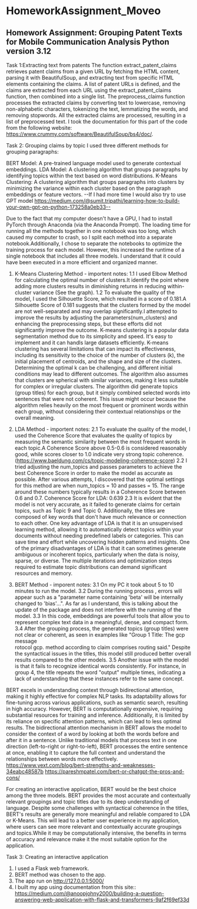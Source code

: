 # HomeworkAssignment_Moveo
Homework Assignment: Grouping Patent Texts for Mobile Communication Analysis
Python version 3.12
----------------------------------------------------------------------------
Task 1:Extracting text from patents
The function extract_patent_claims retrieves patent claims from a given URL by fetching the HTML content, parsing it with BeautifulSoup, and extracting text from specific HTML elements containing the claims.
A list of patent URLs is defined, and the claims are extracted from each URL using the extract_patent_claims function, then combined into a single list.
The preprocess_claims function processes the extracted claims by converting text to lowercase, removing non-alphabetic characters, tokenizing the text, lemmatizing the words, and removing stopwords.
All the extracted claims are processed, resulting in a list of preprocessed text.
I took the documentation for this part of the code from the following website: https://www.crummy.com/software/BeautifulSoup/bs4/doc/.

Task 2: Grouping claims by topic
I used three different methods for grouping paragraphs:

BERT Model: A pre-trained language model used to generate contextual embeddings.
LDA Model: A clustering algorithm that groups paragraphs by identifying topics within the text based on word distributions.
K-Means Clustering: A clustering algorithm that groups paragraphs into clusters by minimizing the variance within each cluster based on the paragraph embeddings or feature vectors.
--If I had more time I would also try to use GPT model https://medium.com/@sumit.tripathi/learning-how-to-build-your-own-gpt-on-python-173258a0eb33--

Due to the fact that my computer doesn't have a GPU, I had to install PyTorch through Anaconda (via the Anaconda Prompt).
The loading time for running all the methods together in one notebook was too long, which caused my computer to crash, so I split each method into a separate notebook.Additionally, I chose to separate the notebooks to optimize the training process for each model. However, this increased the runtime of a single notebook that includes all three models.
I understand that it could have been executed in a more efficient and organized manner.

1. K-Means Clustering Method - importent notes:
  1.1 I used Elbow Method for calculating the optimal number of clusters.It identify the point where adding more clusters results in diminishing returns in 
  reducing within-cluster variance (See the graph).
  1.2 To evaluate the quality of the model, I used the Silhouette Score, which resulted in a score of 0.181.A Silhouette Score of 0.181 suggests that the clusters 
  formed by the model are not well-separated and 
  may overlap significantly.I attempted to improve the results by adjusting the parameters(num_clusters) and enhancing the preprocessing steps, but these efforts 
  did not significantly improve the outcome.
K-means clustering is a popular data segmentation method due to its simplicity and speed. It's easy to implement and it can handls large datasets efficiently.
K-means clustering has several limitations that can impact its effectiveness, including its sensitivity to the choice of the number of clusters (k), the initial placement of centroids, and the shape and size of the clusters. Determining the optimal k can be challenging, and different initial conditions may lead to different outcomes. The algorithm also assumes that clusters are spherical with similar variances, making it less suitable for complex or irregular clusters.
The algorithm did generate topics (group titles) for each group, but it simply combined selected words into sentences that were not coherent. This issue might occur because the algorithm relies heavily on the most frequent or prominent words within each group, without considering their contextual relationships or the overall meaning.

2. LDA Method -  importent notes:
   2.1 To evaluate the quality of the model, I used the Coherence Score that evaluates the quality of topics by measuring the semantic similarity between the most 
   frequent words in each topic.A Coherence Score above 0.5-0.6 is considered reasonably good, while scores closer to 1.0 indicate very strong topic coherence.
   (https://www.baeldung.com/cs/topic-modeling-coherence-score)
   2.2 I tried adjusting the num_topics and passes parameters to achieve the best Coherence Score in order to make the model as accurate as possible. After various 
   attempts, I discovered that the optimal settings for this method are when num_topics = 10 and passes = 15. The range around these numbers typically results in a 
   Coherence Score between 0.6 and 0.7.
   Coherence Score for LDA: 0.639
   2.3 It is evident that the model is not very accurate, as it failed to generate claims for certain topics, such as Topic 9 and Topic 0. Additionally, the titles    are composed of key words that don't have much relevance or connection to each other.
One key advantage of LDA is that it is an unsupervised learning method, allowing it to automatically detect topics within your documents without needing predefined labels or categories. This can save time and effort while uncovering hidden patterns and insights.
One of the primary disadvantages of LDA is that it can sometimes generate ambiguous or incoherent topics, particularly when the data is noisy, sparse, or diverse.
The multiple iterations and optimization steps required to estimate topic distributions can demand significant resources and memory.

3. BERT Method - imporent notes:
   3.1 On my PC it took about 5 to 10 minutes to run the model.
   3.2 During the running process , errors will appear such as a "parameter name containing 'beta' will be internally changed to 'bias'...". As far as I 
   understand, this is talking about the update of the package and does not interfere with the running of the model.
   3.3  In this code, embeddings are powerful tools that allow you to represent complex text data in a meaningful, dense, and compact form.
   3.4 After the grouping process, the generated topics (group titles) were not clear or coherent, as seen in examples like "Group 1 Title: The gcp message  
       rotocol gcp. method according to claim comprises routing said." Despite the syntactical issues in the titles, this model still produced better overall 
       results compared to the other models.
   3.5 Another issue with the model is that it fails to recognize identical words consistently. For instance, in group 4, the title repeats the word "output" 
       multiple times, indicating a lack of understanding that these instances refer to the same concept.

BERT excels in understanding context through bidirectional attention, making it highly effective for complex NLP tasks. Its adaptability allows for fine-tuning across various applications, such as semantic search, resulting in high accuracy. However, BERT is computationally expensive, requiring substantial resources for training and inference. Additionally, it is limited by its reliance on specific attention patterns, which can lead to less optimal results.
The bidirectional attention mechanism in BERT allows the model to consider the context of a word by looking at both the words before and after it in a sentence. Unlike traditional models that process text in one direction (left-to-right or right-to-left), BERT processes the entire sentence at once, enabling it to capture the full context and understand the relationships between words more effectively.
https://www.yext.com/blog/bert-strengths-and-weaknesses-34eabc48587b
https://pareshmpatel.com/bert-or-chatgpt-the-pros-and-cons/

For creating an interactive application, BERT would be the best choice among the three models. BERT provides the most accurate and contextually relevant groupings and topic titles due to its deep understanding of language. Despite some challenges with syntactical coherence in the titles, BERT's results are generally more meaningful and reliable compared to LDA or K-Means. This will lead to a better user experience in my application, where users can see more relevant and contextually accurate groupings and topics.While it may be computationally intensive, the benefits in terms of accuracy and relevance make it the most suitable option for the application.


Task 3: Creating an interactive application

1. I used a Flask web framework.
2. BERT method was chosen to the app.
3. The app run on http://127.0.0.1:5000/
4. I built my app using documentation from this site::
 https://medium.com/@anoopjohny2000/building-a-question-answering-web-application-with-flask-and-transformers-9af2f69ef33d
